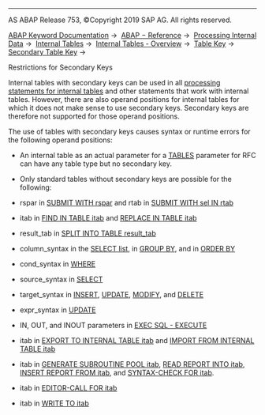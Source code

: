  

* * *

AS ABAP Release 753, ©Copyright 2019 SAP AG. All rights reserved.

[ABAP Keyword Documentation](https://help.sap.com/doc/abapdocu_753_index_htm/7.53/en-US/abenabap.htm) →  [ABAP − Reference](https://help.sap.com/doc/abapdocu_753_index_htm/7.53/en-US/abenabap_reference.htm) →  [Processing Internal Data](https://help.sap.com/doc/abapdocu_753_index_htm/7.53/en-US/abenabap_data_working.htm) →  [Internal Tables](https://help.sap.com/doc/abapdocu_753_index_htm/7.53/en-US/abenitab.htm) →  [Internal Tables - Overview](https://help.sap.com/doc/abapdocu_753_index_htm/7.53/en-US/abenitab_oview.htm) →  [Table Key](https://help.sap.com/doc/abapdocu_753_index_htm/7.53/en-US/abenitab_key.htm) →  [Secondary Table Key](https://help.sap.com/doc/abapdocu_753_index_htm/7.53/en-US/abenitab_key_secondary.htm) → 

Restrictions for Secondary Keys

Internal tables with secondary keys can be used in all [processing statements for internal tables](https://help.sap.com/doc/abapdocu_753_index_htm/7.53/en-US/abentable_processing_statements.htm) and other statements that work with internal tables. However, there are also operand positions for internal tables for which it does not make sense to use secondary keys. Secondary keys are therefore not supported for those operand positions.

The use of tables with secondary keys causes syntax or runtime errors for the following operand positions:

-   An internal table as an actual parameter for a [TABLES](https://help.sap.com/doc/abapdocu_753_index_htm/7.53/en-US/abapcall_function_destination_para.htm) parameter for RFC can have any table type but no secondary key.

-   Only standard tables without secondary keys are possible for the following:

-   rspar in [SUBMIT WITH rspar](https://help.sap.com/doc/abapdocu_753_index_htm/7.53/en-US/abapsubmit_selscreen_parameters.htm) and rtab in [SUBMIT WITH sel IN rtab](https://help.sap.com/doc/abapdocu_753_index_htm/7.53/en-US/abapsubmit_selscreen_parameters.htm)

-   itab in [FIND IN TABLE itab](https://help.sap.com/doc/abapdocu_753_index_htm/7.53/en-US/abapfind_itab.htm) and [REPLACE IN TABLE itab](https://help.sap.com/doc/abapdocu_753_index_htm/7.53/en-US/abapreplace_itab.htm)

-   result\_tab in [SPLIT INTO TABLE result\_tab](https://help.sap.com/doc/abapdocu_753_index_htm/7.53/en-US/abapsplit.htm)

-   column\_syntax in the [SELECT list](https://help.sap.com/doc/abapdocu_753_index_htm/7.53/en-US/abapselect_list.htm), in [GROUP BY](https://help.sap.com/doc/abapdocu_753_index_htm/7.53/en-US/abapgroupby_clause.htm), and in [ORDER BY](https://help.sap.com/doc/abapdocu_753_index_htm/7.53/en-US/abaporderby_clause.htm)

-   cond\_syntax in [WHERE](https://help.sap.com/doc/abapdocu_753_index_htm/7.53/en-US/abenwhere_logexp_dynamic.htm)

-   source\_syntax in [SELECT](https://help.sap.com/doc/abapdocu_753_index_htm/7.53/en-US/abapfrom_clause.htm)

-   target\_syntax in [INSERT](https://help.sap.com/doc/abapdocu_753_index_htm/7.53/en-US/abapinsert_target.htm), [UPDATE](https://help.sap.com/doc/abapdocu_753_index_htm/7.53/en-US/abapupdate_target.htm), [MODIFY](https://help.sap.com/doc/abapdocu_753_index_htm/7.53/en-US/abapmodify_target.htm), and [DELETE](https://help.sap.com/doc/abapdocu_753_index_htm/7.53/en-US/abapdelete_target.htm)

-   expr\_syntax in [UPDATE](https://help.sap.com/doc/abapdocu_753_index_htm/7.53/en-US/abapupdate_set_expression.htm)

-   IN, OUT, and INOUT parameters in [EXEC SQL - EXECUTE](https://help.sap.com/doc/abapdocu_753_index_htm/7.53/en-US/abapexec_procedure.htm)

-   itab in [EXPORT TO INTERNAL TABLE itab](https://help.sap.com/doc/abapdocu_753_index_htm/7.53/en-US/abapexport_data_cluster_medium.htm) and [IMPORT FROM INTERNAL TABLE itab](https://help.sap.com/doc/abapdocu_753_index_htm/7.53/en-US/abapimport_medium.htm)

-   itab in [GENERATE SUBROUTINE POOL itab](https://help.sap.com/doc/abapdocu_753_index_htm/7.53/en-US/abapgenerate_subroutine_pool.htm), [READ REPORT INTO itab](https://help.sap.com/doc/abapdocu_753_index_htm/7.53/en-US/abapread_report.htm), [INSERT REPORT FROM itab](https://help.sap.com/doc/abapdocu_753_index_htm/7.53/en-US/abapinsert_report.htm), and [SYNTAX-CHECK FOR itab](https://help.sap.com/doc/abapdocu_753_index_htm/7.53/en-US/abapsyntax-check_for_itab.htm).

-   itab in [EDITOR-CALL FOR itab](https://help.sap.com/doc/abapdocu_753_index_htm/7.53/en-US/abapeditor-call_for_itab.htm)

-   itab in [WRITE TO itab](https://help.sap.com/doc/abapdocu_753_index_htm/7.53/en-US/abapwrite_to_itab.htm)